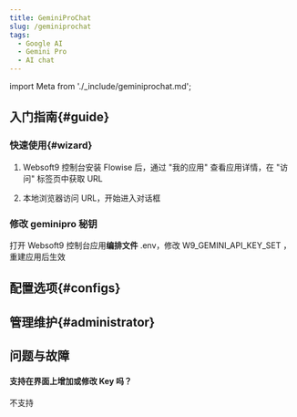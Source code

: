 ```yaml
---
title: GeminiProChat
slug: /geminiprochat
tags:
  - Google AI
  - Gemini Pro
  - AI chat
---
```


import Meta from './_include/geminiprochat.md';

<Meta name="meta" />

## 入门指南{#guide}

### 快速使用{#wizard}

1. Websoft9 控制台安装 Flowise 后，通过 "我的应用" 查看应用详情，在 "访问" 标签页中获取 URL  

2. 本地浏览器访问 URL，开始进入对话框

### 修改 geminipro 秘钥

打开 Websoft9 控制台应用**编排文件** .env，修改 W9_GEMINI_API_KEY_SET ，重建应用后生效


## 配置选项{#configs}


## 管理维护{#administrator}

## 问题与故障

#### 支持在界面上增加或修改 Key 吗？

不支持

